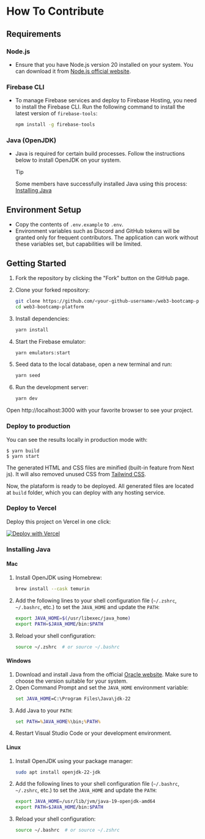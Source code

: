 # How To Contribute

## Requirements

### Node.js

- Ensure that you have Node.js version 20 installed on your system. You can download it from [Node.js official website](https://nodejs.org/).

### Firebase CLI

- To manage Firebase services and deploy to Firebase Hosting, you need to install the Firebase CLI. Run the following command to install the latest version of `firebase-tools`:
  ```bash
  npm install -g firebase-tools
  ```

### Java (OpenJDK)

- Java is required for certain build processes. Follow the instructions below to install OpenJDK on your system.
  > [!TIP]
  > Some members have successfully installed Java using this process: [Installing Java](#installing-java)

## Environment Setup

- Copy the contents of `.env.example` to `.env`.
- Environment variables such as Discord and GitHub tokens will be granted only for frequent contributors. The application can work without these variables set, but capabilities will be limited.

## Getting Started

1. Fork the repository by clicking the "Fork" button on the GitHub page.
2. Clone your forked repository:

   ```bash
   git clone https://github.com/<your-github-username>/web3-bootcamp-platform.git
   cd web3-bootcamp-platform
   ```

3. Install dependencies:

   ```bash
   yarn install
   ```

4. Start the Firebase emulator:

   ```bash
   yarn emulators:start
   ```

5. Seed data to the local database, open a new terminal and run:

   ```bash
   yarn seed
   ```

6. Run the development server:
   ```bash
   yarn dev
   ```

Open http://localhost:3000 with your favorite browser to see your project.

### Deploy to production

You can see the results locally in production mode with:

```
$ yarn build
$ yarn start
```

The generated HTML and CSS files are minified (built-in feature from Next js). It will also removed unused CSS from [Tailwind CSS](https://tailwindcss.com).

Now, the plataform is ready to be deployed. All generated files are located at `build` folder, which you can deploy with any hosting service.

### Deploy to Vercel

Deploy this project on Vercel in one click:

[![Deploy with Vercel](https://vercel.com/button)](https://vercel.com/new/clone?repository-url=https://github.com/w3b3d3v/web3-bootcamp-platform)

### Installing Java

#### Mac

1. Install OpenJDK using Homebrew:
   ```bash
   brew install --cask temurin
   ```
2. Add the following lines to your shell configuration file (`~/.zshrc`, `~/.bashrc`, etc.) to set the `JAVA_HOME` and update the `PATH`:
   ```bash
   export JAVA_HOME=$(/usr/libexec/java_home)
   export PATH=$JAVA_HOME/bin:$PATH
   ```
3. Reload your shell configuration:
   ```bash
   source ~/.zshrc  # or source ~/.bashrc
   ```

#### Windows

1. Download and install Java from the official [Oracle website](https://www.java.com/en/download/ie_manual.jsp). Make sure to choose the version suitable for your system.
2. Open Command Prompt and set the `JAVA_HOME` environment variable:
   ```cmd
   set JAVA_HOME=C:\Program Files\Java\jdk-22
   ```
3. Add Java to your `PATH`:
   ```cmd
   set PATH=%JAVA_HOME%\bin;%PATH%
   ```
4. Restart Visual Studio Code or your development environment.

#### Linux

1. Install OpenJDK using your package manager:
   ```bash
   sudo apt install openjdk-22-jdk
   ```
2. Add the following lines to your shell configuration file (`~/.bashrc`, `~/.zshrc`, etc.) to set the `JAVA_HOME` and update the `PATH`:
   ```bash
   export JAVA_HOME=/usr/lib/jvm/java-19-openjdk-amd64
   export PATH=$JAVA_HOME/bin:$PATH
   ```
3. Reload your shell configuration:
   ```bash
   source ~/.bashrc  # or source ~/.zshrc
   ```
